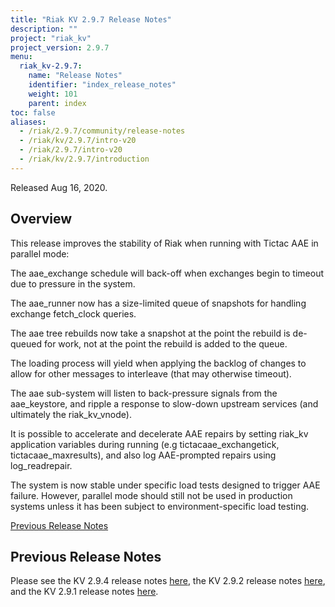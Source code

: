 ```yaml
---
title: "Riak KV 2.9.7 Release Notes"
description: ""
project: "riak_kv"
project_version: 2.9.7
menu:
  riak_kv-2.9.7:
    name: "Release Notes"
    identifier: "index_release_notes"
    weight: 101
    parent: index
toc: false
aliases:
  - /riak/2.9.7/community/release-notes
  - /riak/kv/2.9.7/intro-v20
  - /riak/2.9.7/intro-v20
  - /riak/kv/2.9.7/introduction
---
```


Released Aug 16, 2020.


## Overview

This release improves the stability of Riak when running with Tictac AAE in parallel mode:

The aae_exchange schedule will back-off when exchanges begin to timeout due to pressure in the system.

The aae_runner now has a size-limited queue of snapshots for handling exchange fetch_clock queries.

The aae tree rebuilds now take a snapshot at the point the rebuild is de-queued for work, not at the point the rebuild is added to the queue.

The loading process will yield when applying the backlog of changes to allow for other messages to interleave (that may otherwise timeout).

The aae sub-system will listen to back-pressure signals from the aae_keystore, and ripple a response to slow-down upstream services (and ultimately the riak_kv_vnode).

It is possible to accelerate and decelerate AAE repairs by setting riak_kv application variables during running (e.g tictacaae_exchangetick, tictacaae_maxresults), and also log AAE-prompted repairs using log_readrepair.

The system is now stable under specific load tests designed to trigger AAE failure. However, parallel mode should still not be used in production systems unless it has been subject to environment-specific load testing.

[Previous Release Notes](#previous-release-notes)

## Previous Release Notes

Please see the KV 2.9.4 release notes [here]({{<baseurl>}}riak/kv/2.9.2/release-notes/), the KV 2.9.2 release notes [here]({{<baseurl>}}riak/kv/2.9.1/release-notes/), and the KV 2.9.1 release notes [here]({{<baseurl>}}riak/kv/2.9.0p5/release-notes/).






